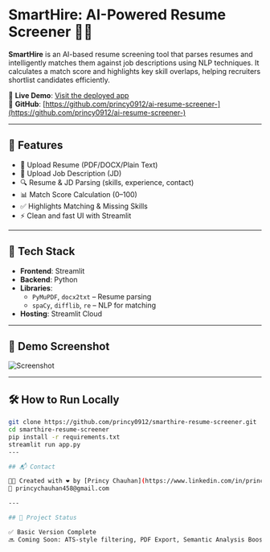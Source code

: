 # SmartHire: AI-Powered Resume Screener 💼🤖

**SmartHire** is an AI-based resume screening tool that parses resumes and intelligently matches them against job descriptions using NLP techniques. It calculates a match score and highlights key skill overlaps, helping recruiters shortlist candidates efficiently.

🔗 **Live Demo**: [Visit the deployed app](resume-screenerrr.streamlit.app)  
📁 **GitHub**: [https://github.com/princy0912/ai-resume-screener-](https://github.com/princy0912/ai-resume-screener-)

---

## 🚀 Features
- 📄 Upload Resume (PDF/DOCX/Plain Text)
- 📝 Upload Job Description (JD)
- 🔍 Resume & JD Parsing (skills, experience, contact)
- 📊 Match Score Calculation (0–100)
- ✅ Highlights Matching & Missing Skills
- ⚡ Clean and fast UI with Streamlit

---

## 🧠 Tech Stack
- **Frontend**: Streamlit
- **Backend**: Python
- **Libraries**: 
  - `PyMuPDF`, `docx2txt` – Resume parsing
  - `spaCy`, `difflib`, `re` – NLP for matching
- **Hosting**: Streamlit Cloud

---

## 📸 Demo Screenshot

![Screenshot](screenshot.png)

---

## 🛠️ How to Run Locally

```bash
git clone https://github.com/princy0912/smarthire-resume-screener.git
cd smarthire-resume-screener
pip install -r requirements.txt
streamlit run app.py
---

## 📬 Contact

👩‍💻 Created with ❤️ by [Princy Chauhan](https://www.linkedin.com/in/princy-chauhan)  
📧 princychauhan458@gmail.com

---

## 📌 Project Status

✅ Basic Version Complete  
🔜 Coming Soon: ATS-style filtering, PDF Export, Semantic Analysis Boost